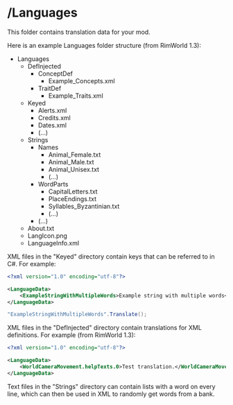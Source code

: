 # /Languages
This folder contains translation data for your mod.

Here is an example Languages folder structure (from RimWorld 1.3):
- Languages
	- DefInjected
		- ConceptDef
			- Example_Concepts.xml
		- TraitDef
			- Example_Traits.xml
	- Keyed
		- Alerts.xml
		- Credits.xml
		- Dates.xml
		- (...)
	- Strings
		- Names
			- Animal_Female.txt
			- Animal_Male.txt
			- Animal_Unisex.txt
			- (...)
		- WordParts
			- CapitalLetters.txt
			- PlaceEndings.txt
			- Syllables_Byzantinian.txt
			- (...)
		- (...)
	- About.txt
	- LangIcon.png
	- LanguageInfo.xml

XML files in the "Keyed" directory contain keys that can be referred to in C#. For example:
```xml
<?xml version="1.0" encoding="utf-8"?>

<LanguageData>
	<ExampleStringWithMultipleWords>Example string with multiple words</ExampleStringWithMultipleWords>
</LanguageData>
```
```c#
"ExampleStringWithMultipleWords".Translate();
```

XML files in the "DefInjected" directory contain translations for XML definitions. For example (from RimWorld 1.3):
```xml
<?xml version="1.0" encoding="utf-8"?>

<LanguageData>
	<WorldCameraMovement.helpTexts.0>Test translation.</WorldCameraMovement.helpTexts.0>
</LanguageData>
```

Text files in the "Strings" directory can contain lists with a word on every line, which can then be used in XML to randomly get words from a bank.
